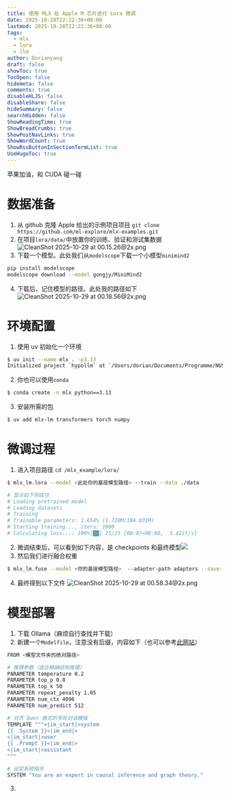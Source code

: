 ```yaml
---
title: 使用 MLX 在 Apple M 芯片进行 Lora 微调
date: 2025-10-28T22:22:36+08:00
lastmod: 2025-10-28T22:22:36+08:00
tags:
  - mlx
  - lora
  - llm
author: Dorianyang
draft: false
showToc: true
TocOpen: false
hidemeta: false
comments: true
disableHLJS: false
disableShare: false
hideSummary: false
searchHidden: false
ShowReadingTime: true
ShowBreadCrumbs: true
ShowPostNavLinks: true
ShowWordCount: true
ShowRssButtonInSectionTermList: true
UseHugoToc: true
---
```

苹果加油，和 CUDA 碰一碰
# 数据准备
1. 从 github 克隆 Apple 给出的示例项目项目
   `git clone https://github.com/ml-explore/mlx-examples.git`
2. 在项目`lora/data/`中放置你的训练、验证和测试集数据![CleanShot 2025-10-29 at 00.15.26@2x.png](https://s2.loli.net/2025/10/29/lpLI4gCXmvcq1Uk.png)
3. 下载一个模型。此处我们从`modelscope`下载一个小模型`minimind2`
```zsh
pip install modelscope
modelscope download --model gongjy/MiniMind2
```
4. 下载后，记住模型的路径。此处我的路径如下![CleanShot 2025-10-29 at 00.18.56@2x.png](https://s2.loli.net/2025/10/29/AMzUcXeZ1dSrPIG.png)
# 环境配置
1. 使用 uv 初始化一个环境
```zsh
$ uv init --name mlx . -p3.13 
Initialized project `hypollm` at `/Users/dorian/Documents/Programme/NUS311/model_test`
```
2. 你也可以使用`conda`
```zsh
$ conda create -n mlx python==3.13
```
3. 安装所需的包
```zsh
$ uv add mlx-lm transformers torch numpy
```
# 微调过程
 1. 进入项目路径 `cd /mlx_example/lora/`
```zsh
$ mlx_lm.lora --model <此处你的基座模型路径> --train --data ./data

# 显示如下则成功
# Loading pretrained model
# Loading datasets
# Training
# Trainable parameters: 1.654% (1.720M/104.031M)
# Starting training..., iters: 1000
# Calculating loss...: 100%|██| 25/25 [00:07<00:00,  3.42it/s]
```
2. 微调结束后，可以看到如下内容，是 checkpoints 和最终模型![](https://s2.loli.net/2025/10/29/Uar8DLKH2n7yJ4Z.png)
3. 然后我们进行融合权重
```zsh
$ mlx_lm.fuse --model <你的基座模型路径>  --adapter-path adapters --save-path <你的模型名字>
```
4. 最终得到以下文件
   ![CleanShot 2025-10-29 at 00.58.34@2x.png](https://s2.loli.net/2025/10/29/5EnOx71WZsXofmz.png)
# 模型部署
1. 下载 Ollama（麻烦自行查找并下载）
2. 新建一个`Modelfile`，注意没有后缀，内容如下（也可以参考[此网站](https://www.llamafactory.cn/ollama-docs/modelfile.html)）
```zsh
FROM <模型文件夹的绝对路径>

# 推理参数（适合精确结构推理）
PARAMETER temperature 0.2
PARAMETER top_p 0.8
PARAMETER top_k 50
PARAMETER repeat_penalty 1.05
PARAMETER num_ctx 4096
PARAMETER num_predict 512

# 对齐 Qwen 格式的多轮对话模版
TEMPLATE """<|im_start|>system
{{ .System }}<|im_end|>
<|im_start|>user
{{ .Prompt }}<|im_end|>
<|im_start|>assistant
"""

# 设定系统指令
SYSTEM "You are an expert in causal inference and graph theory."
```
3. 